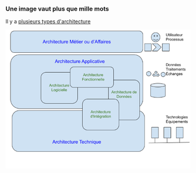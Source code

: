 ### Une image vaut plus que mille mots

Il y a [plusieurs types d'architecture](https://fr.wikipedia.org/wiki/Architecture_(informatique)#Les_perspectives) 

![Schéma des différentes architecture](./assets/courses/ynov-archi/1.archi/img.png)
